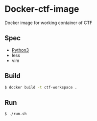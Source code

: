 # Docker-ctf-image

Docker image for working container of CTF

## Spec

- [Python3](https://hub.docker.com/_/python)
- less
- vim


## Build

```sh
$ docker build -t ctf-workspace .
```


## Run

```sh
$ ./run.sh
```
